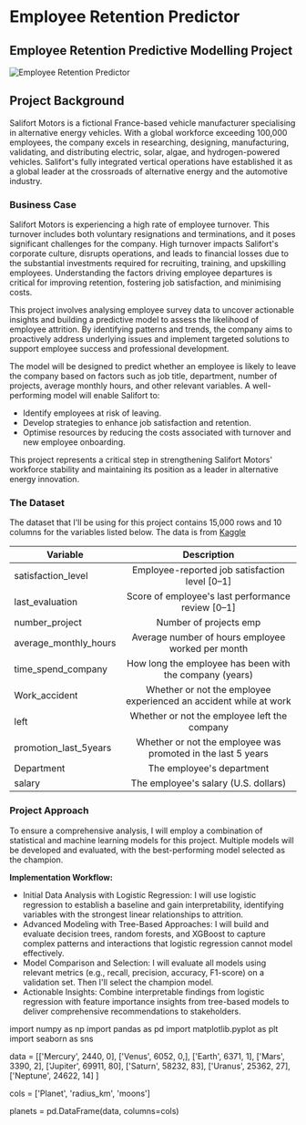# Employee Retention Predictor

## Employee Retention Predictive Modelling Project

![Employee Retention Predictor](assets/employee_photo.jpg)

## **Project Background** 

Salifort Motors is a fictional France-based vehicle manufacturer specialising in alternative energy vehicles. With a global workforce exceeding 100,000 employees, the company excels in researching, designing, manufacturing, validating, and distributing electric, solar, algae, and hydrogen-powered vehicles. Salifort's fully integrated vertical operations have established it as a global leader at the crossroads of alternative energy and the automotive industry.

### **Business Case**

Salifort Motors is experiencing a high rate of employee turnover. This turnover includes both voluntary resignations and terminations, and it poses significant challenges for the company. High turnover impacts Salifort's corporate culture, disrupts operations, and leads to financial losses due to the substantial investments required for recruiting, training, and upskilling employees. Understanding the factors driving employee departures is critical for improving retention, fostering job satisfaction, and minimising costs.

This project involves analysing employee survey data to uncover actionable insights and building a predictive model to assess the likelihood of employee attrition. By identifying patterns and trends, the company aims to proactively address underlying issues and implement targeted solutions to support employee success and professional development.

The model will be designed to predict whether an employee is likely to leave the company based on factors such as job title, department, number of projects, average monthly hours, and other relevant variables. A well-performing model will enable Salifort to:

- Identify employees at risk of leaving.
- Develop strategies to enhance job satisfaction and retention.
- Optimise resources by reducing the costs associated with turnover and new employee onboarding.

This project represents a critical step in strengthening Salifort Motors' workforce stability and maintaining its position as a leader in alternative energy innovation.

### **The Dataset**

The dataset that I'll be using for this project contains 15,000 rows and 10 columns for the variables listed below. The data is from [Kaggle](https://www.kaggle.com/datasets/mfaisalqureshi/hr-analytics-and-job-prediction/code)

| Variable                | Description                                                         |
| ----------------------- |:-------------------------------------------------------------------:|
| satisfaction_level      |  Employee-reported job satisfaction level [0–1]                     |
| last_evaluation         |  Score of employee's last performance review [0–1]                  |
| number_project          |  Number of projects emp                                             |
| average_monthly_hours   |  Average number of hours employee worked per month                  |
| time_spend_company      |  How long the employee has been with the company (years)            |
| Work_accident           |  Whether or not the employee experienced an accident while at work  |
| left                    |  Whether or not the employee left the company                       |
| promotion_last_5years   |  Whether or not the employee was promoted in the last 5 years       |
| Department              |  The employee's department                                          |
| salary                  |  The employee's salary (U.S. dollars)                               |

### **Project Approach**

To ensure a comprehensive analysis, I will employ a combination of statistical and machine learning models for this project. Multiple models will be developed and evaluated, with the best-performing model selected as the champion.

**Implementation Workflow:**

- Initial Data Analysis with Logistic Regression: I will use logistic regression to establish a baseline and gain interpretability, identifying variables with the strongest linear relationships to attrition.
- Advanced Modeling with Tree-Based Approaches: I will build and evaluate decision trees, random forests, and XGBoost to capture complex patterns and interactions that logistic regression cannot model effectively.
- Model Comparison and Selection: I will evaluate all models using relevant metrics (e.g., recall, precision, accuracy, F1-score) on a validation set. Then I'll select the champion model.
- Actionable Insights: Combine interpretable findings from logistic regression with feature importance insights from tree-based models to deliver comprehensive recommendations to stakeholders.

import numpy as np
import pandas as pd
import matplotlib.pyplot as plt
import seaborn as sns

data = [['Mercury', 2440, 0], ['Venus', 6052, 0,], ['Earth', 6371, 1],
        ['Mars', 3390, 2], ['Jupiter', 69911, 80], ['Saturn', 58232, 83],
        ['Uranus', 25362, 27], ['Neptune', 24622, 14]
]

cols = ['Planet', 'radius_km', 'moons']

planets = pd.DataFrame(data, columns=cols)
